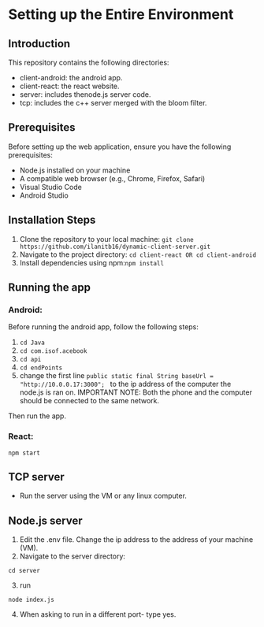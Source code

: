 # Setting up the Entire Environment

## Introduction
This repository contains the following directories:
- client-android: the android app.
- client-react: the react website.
- server: includes thenode.js server code.
- tcp: includes the c++ server merged with the bloom filter.

## Prerequisites

Before setting up the web application, ensure you have the following prerequisites:
- Node.js installed on your machine
- A compatible web browser (e.g., Chrome, Firefox, Safari)
- Visual Studio Code
- Android Studio

## Installation Steps
1.	Clone the repository to your local machine: `git clone https://github.com/ilanitb16/dynamic-client-server.git`
2.	Navigate to the project directory:
`cd client-react
OR
cd client-android
`
3.	Install dependencies using npm:`npm install `

## Running the app

### Android: 

Before running the android app, follow the following steps:
1. `cd Java`
2. `cd com.isof.acebook`
3. `cd api`
4. `cd endPoints`
5. change the first line `public static final String baseUrl = "http://10.0.0.17:3000"; ` to the ip address of the computer the node.js is ran on.
IMPORTANT NOTE: Both the phone and the computer should be connected to the same network.

Then run the app.

### React:
`npm start`

## TCP server
- Run the server using the VM or any linux computer.

## Node.js server
1. Edit the .env file. Change the ip address to the address of your machine (VM).
2. Navigate to the server directory:
```
cd server
```
3. run
 ```
 node index.js
 ```
4. When asking to run in a different port- type yes. 

